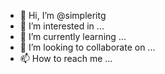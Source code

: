 - 👋 Hi, I’m @simpleritg
- 👀 I’m interested in ...
- 🌱 I’m currently learning ...
- 💞️ I’m looking to collaborate on ...
- 📫 How to reach me ...

<!---
simpleritg/simpleritg is a ✨ special ✨ repository because its `README.md` (this file) appears on your GitHub profile.
You can click the Preview link to take a look at your changes.
--->
